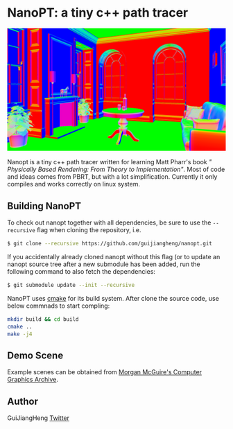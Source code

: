 # NanoPT: a tiny c++ path tracer

![fireplace-room](./gallery/fireplace-room.png)

Nanopt is a tiny c++ path tracer written for learning Matt Pharr's book *" Physically Based Rendering: From Theory to Implementation"*. Most of code and ideas comes from PBRT, but with a lot simplification. Currently it only compiles and works correctly on linux system.

## Building NanoPT

To check out nanopt together with all dependencies, be sure to use the `--recursive` flag when cloning the repository, i.e.
```bash
$ git clone --recursive https://github.com/guijiangheng/nanopt.git
```
If you accidentally already cloned nanopt without this flag (or to update an nanopt source tree after a new submodule has been added, run the following command to also fetch the dependencies:
```bash
$ git submodule update --init --recursive
```

NanoPT uses [cmake](http://www.cmake.org/) for its build system. After clone the source code, use below commnads to start compling:
```bash
mkdir build && cd build
cmake ..
make -j4
```

## Demo Scene

Example scenes can be obtained from [Morgan McGuire's Computer Graphics Archive](http://casual-effects.com/data/).

## Author

GuiJiangHeng [Twitter](https://twitter.com/guijiangheng)
